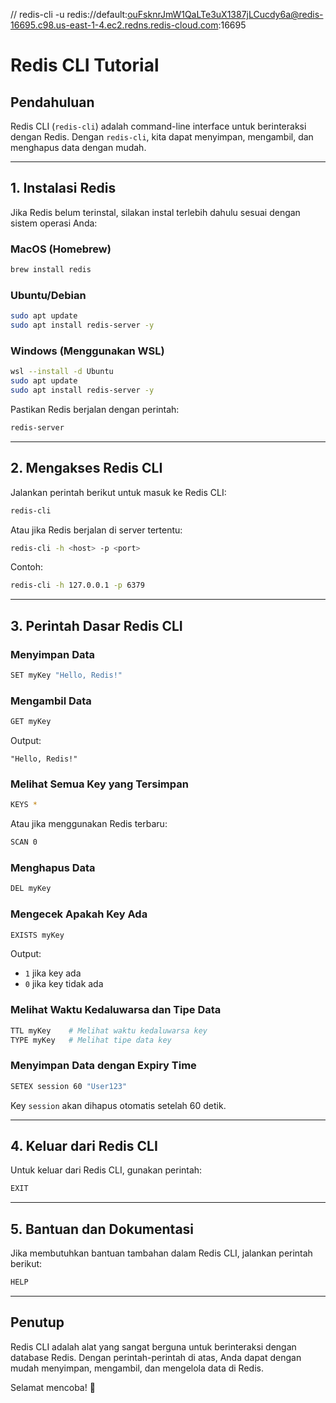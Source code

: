 // redis-cli -u redis://default:ouFsknrJmW1QaLTe3uX1387jLCucdy6a@redis-16695.c98.us-east-1-4.ec2.redns.redis-cloud.com:16695

# Redis CLI Tutorial

## **Pendahuluan**
Redis CLI (`redis-cli`) adalah command-line interface untuk berinteraksi dengan Redis. Dengan `redis-cli`, kita dapat menyimpan, mengambil, dan menghapus data dengan mudah.

---

## **1. Instalasi Redis**
Jika Redis belum terinstal, silakan instal terlebih dahulu sesuai dengan sistem operasi Anda:

### **MacOS (Homebrew)**
```sh
brew install redis
```

### **Ubuntu/Debian**
```sh
sudo apt update
sudo apt install redis-server -y
```

### **Windows (Menggunakan WSL)**
```sh
wsl --install -d Ubuntu
sudo apt update
sudo apt install redis-server -y
```

Pastikan Redis berjalan dengan perintah:
```sh
redis-server
```

---

## **2. Mengakses Redis CLI**
Jalankan perintah berikut untuk masuk ke Redis CLI:
```sh
redis-cli
```
Atau jika Redis berjalan di server tertentu:
```sh
redis-cli -h <host> -p <port>
```
Contoh:
```sh
redis-cli -h 127.0.0.1 -p 6379
```

---

## **3. Perintah Dasar Redis CLI**

### **Menyimpan Data**
```sh
SET myKey "Hello, Redis!"
```

### **Mengambil Data**
```sh
GET myKey
```
Output:
```
"Hello, Redis!"
```

### **Melihat Semua Key yang Tersimpan**
```sh
KEYS *
```
Atau jika menggunakan Redis terbaru:
```sh
SCAN 0
```

### **Menghapus Data**
```sh
DEL myKey
```

### **Mengecek Apakah Key Ada**
```sh
EXISTS myKey
```
Output:
- `1` jika key ada
- `0` jika key tidak ada

### **Melihat Waktu Kedaluwarsa dan Tipe Data**
```sh
TTL myKey    # Melihat waktu kedaluwarsa key
TYPE myKey   # Melihat tipe data key
```

### **Menyimpan Data dengan Expiry Time**
```sh
SETEX session 60 "User123"
```
Key `session` akan dihapus otomatis setelah 60 detik.

---

## **4. Keluar dari Redis CLI**
Untuk keluar dari Redis CLI, gunakan perintah:
```sh
EXIT
```

---

## **5. Bantuan dan Dokumentasi**
Jika membutuhkan bantuan tambahan dalam Redis CLI, jalankan perintah berikut:
```sh
HELP
```

---

## **Penutup**
Redis CLI adalah alat yang sangat berguna untuk berinteraksi dengan database Redis. Dengan perintah-perintah di atas, Anda dapat dengan mudah menyimpan, mengambil, dan mengelola data di Redis.

Selamat mencoba! 🚀

